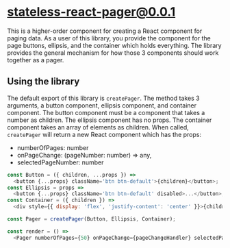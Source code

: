 # stateless-react-pager@0.0.1
This is a higher-order component for creating a React component for paging data.
As a user of this library, you provide the component for the page buttons, ellipsis, and the container which holds everything.
The library provides the general mechanism for how those 3 components should work together as a pager.

## Using the library
The default export of this library is `createPager`. The method takes 3 arguments, a button component, ellipsis component, and container component.
The button component must be a component that takes a number as children.
The ellipsis component has no props.
The container component takes an array of elements as children.
When called, `createPager` will return a new React component which has the props:
  - numberOfPages: number
  - onPageChange: (pageNumber: number) => any,
  - selectedPageNumber: number

```javascript
const Button = ({ children, ...props }) =>
  <button {...props} className='btn btn-default'>{children}</button>;
const Ellipsis = props =>
  <button {...props} className='btn btn-default' disabled>...</button>;
const Container = ({ children }) =>
  <div style={{ display: 'flex', 'justify-content': 'center' }}>{children}</div>;

const Pager = createPager(Button, Ellipsis, Container);

const render = () =>
  <Pager numberOfPages={50} onPageChange={pageChangeHandler} selectedPageNumber={23} />;
```
